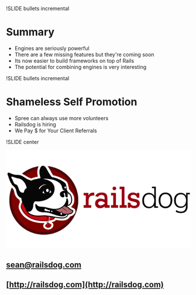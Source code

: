 !SLIDE bullets incremental

# Summary

* Engines are seriously powerful
* There are a few missing features but they're coming soon
* Its now easier to build frameworks on top of Rails
* The potential for combining engines is very interesting

!SLIDE bullets incremental

# Shameless Self Promotion

* Spree can always use more volunteers
* Railsdog is hiring
* We Pay $ for Your Client Referrals

!SLIDE center

![../img/railsdog_logo.png](../img/railsdog_logo.png)

## sean@railsdog.com
## [http://railsdog.com](http://railsdog.com)
